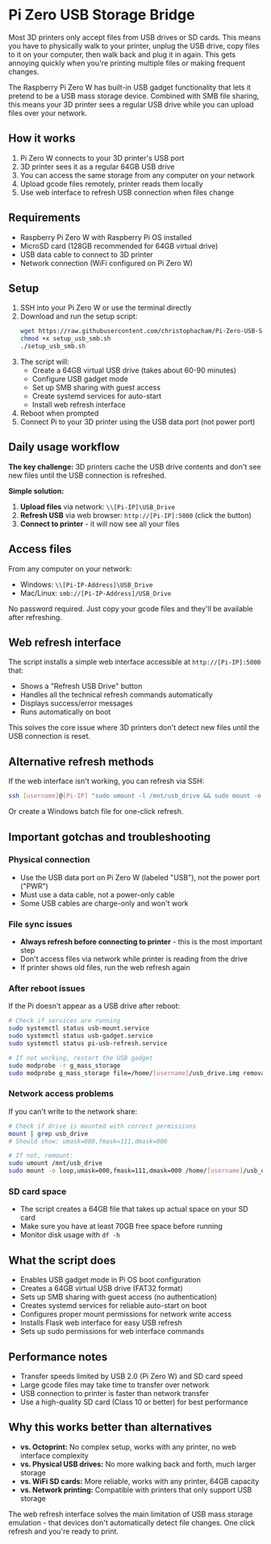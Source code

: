 # Pi Zero USB Storage Bridge

Most 3D printers only accept files from USB drives or SD cards. This means you have to physically walk to your printer, unplug the USB drive, copy files to it on your computer, then walk back and plug it in again. This gets annoying quickly when you're printing multiple files or making frequent changes.

The Raspberry Pi Zero W has built-in USB gadget functionality that lets it pretend to be a USB mass storage device. Combined with SMB file sharing, this means your 3D printer sees a regular USB drive while you can upload files over your network.

## How it works

1. Pi Zero W connects to your 3D printer's USB port
2. 3D printer sees it as a regular 64GB USB drive
3. You can access the same storage from any computer on your network
4. Upload gcode files remotely, printer reads them locally
5. Use web interface to refresh USB connection when files change

## Requirements

- Raspberry Pi Zero W with Raspberry Pi OS installed
- MicroSD card (128GB recommended for 64GB virtual drive)
- USB data cable to connect to 3D printer
- Network connection (WiFi configured on Pi Zero W)

## Setup

1. SSH into your Pi Zero W or use the terminal directly
2. Download and run the setup script:
   ```bash
   wget https://raw.githubusercontent.com/christophacham/Pi-Zero-USB-Storage-Bridge/main/setup_usb_smb.sh
   chmod +x setup_usb_smb.sh
   ./setup_usb_smb.sh
   ```
3. The script will:
   - Create a 64GB virtual USB drive (takes about 60-90 minutes)
   - Configure USB gadget mode
   - Set up SMB sharing with guest access
   - Create systemd services for auto-start
   - Install web refresh interface
4. Reboot when prompted
5. Connect Pi to your 3D printer using the USB data port (not power port)

## Daily usage workflow

**The key challenge:** 3D printers cache the USB drive contents and don't see new files until the USB connection is refreshed.

**Simple solution:**
1. **Upload files** via network: `\\[Pi-IP]\USB_Drive`
2. **Refresh USB** via web browser: `http://[Pi-IP]:5000` (click the button)
3. **Connect to printer** - it will now see all your files

## Access files

From any computer on your network:
- Windows: `\\[Pi-IP-Address]\USB_Drive`
- Mac/Linux: `smb://[Pi-IP-Address]/USB_Drive`

No password required. Just copy your gcode files and they'll be available after refreshing.

## Web refresh interface

The script installs a simple web interface accessible at `http://[Pi-IP]:5000` that:
- Shows a "Refresh USB Drive" button
- Handles all the technical refresh commands automatically  
- Displays success/error messages
- Runs automatically on boot

This solves the core issue where 3D printers don't detect new files until the USB connection is reset.

## Alternative refresh methods

If the web interface isn't working, you can refresh via SSH:
```bash
ssh [username]@[Pi-IP] "sudo umount -l /mnt/usb_drive && sudo mount -o loop,umask=000,fmask=111,dmask=000 /home/[username]/usb_drive.img /mnt/usb_drive && sudo modprobe -r g_mass_storage && sleep 1 && sudo modprobe g_mass_storage file=/home/[username]/usb_drive.img removable=1 ro=0 stall=0"
```

Or create a Windows batch file for one-click refresh.

## Important gotchas and troubleshooting

### Physical connection
- Use the USB data port on Pi Zero W (labeled "USB"), not the power port ("PWR")
- Must use a data cable, not a power-only cable
- Some USB cables are charge-only and won't work

### File sync issues
- **Always refresh before connecting to printer** - this is the most important step
- Don't access files via network while printer is reading from the drive
- If printer shows old files, run the web refresh again

### After reboot issues
If the Pi doesn't appear as a USB drive after reboot:
```bash
# Check if services are running
sudo systemctl status usb-mount.service
sudo systemctl status usb-gadget.service
sudo systemctl status pi-usb-refresh.service

# If not working, restart the USB gadget
sudo modprobe -r g_mass_storage
sudo modprobe g_mass_storage file=/home/[username]/usb_drive.img removable=1 ro=0 stall=0
```

### Network access problems
If you can't write to the network share:
```bash
# Check if drive is mounted with correct permissions
mount | grep usb_drive
# Should show: umask=000,fmask=111,dmask=000

# If not, remount:
sudo umount /mnt/usb_drive
sudo mount -o loop,umask=000,fmask=111,dmask=000 /home/[username]/usb_drive.img /mnt/usb_drive
```

### SD card space
- The script creates a 64GB file that takes up actual space on your SD card
- Make sure you have at least 70GB free space before running
- Monitor disk usage with `df -h`

## What the script does

- Enables USB gadget mode in Pi OS boot configuration
- Creates a 64GB virtual USB drive (FAT32 format) 
- Sets up SMB sharing with guest access (no authentication)
- Creates systemd services for reliable auto-start on boot
- Configures proper mount permissions for network write access
- Installs Flask web interface for easy USB refresh
- Sets up sudo permissions for web interface commands

## Performance notes

- Transfer speeds limited by USB 2.0 (Pi Zero W) and SD card speed
- Large gcode files may take time to transfer over network
- USB connection to printer is faster than network transfer
- Use a high-quality SD card (Class 10 or better) for best performance

## Why this works better than alternatives

- **vs. Octoprint:** No complex setup, works with any printer, no web interface complexity
- **vs. Physical USB drives:** No more walking back and forth, much larger storage
- **vs. WiFi SD cards:** More reliable, works with any printer, 64GB capacity
- **vs. Network printing:** Compatible with printers that only support USB storage

The web refresh interface solves the main limitation of USB mass storage emulation - that devices don't automatically detect file changes. One click refresh and you're ready to print.
